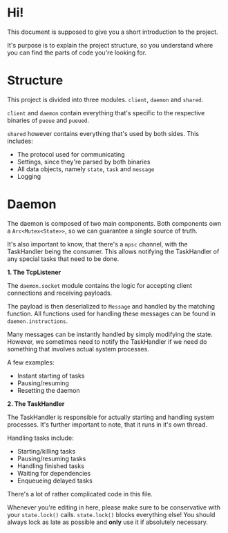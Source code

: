 # Hi!

This document is supposed to give you a short introduction to the project.

It's purpose is to explain the project structure, so you understand where you can find the parts of code you're looking for.


# Structure

This project is divided into three modules. `client`, `daemon` and `shared`.

`client` and `daemon` contain everything that's specific to the respective binaries of `pueue` and `pueued`.

`shared` however contains everything that's used by both sides.
This includes:

- The protocol used for communicating
- Settings, since they're parsed by both binaries
- All data objects, namely `state`, `task` and `message`
- Logging


# Daemon

The daemon is composed of two main components.
Both components own a `Arc<Mutex<State>>`, so we can guarantee a single source of truth.

It's also important to know, that there's a `mpsc` channel, with the TaskHandler being the consumer.
This allows notifying the TaskHandler of any special tasks that need to be done.

**1. The TcpListener**

The `daemon.socket` module contains the logic for accepting client connections and receiving payloads.

The payload is then deserialized to `Message` and handled by the matching function.
All functions used for handling these messages can be found in `daemon.instructions`.

Many messages can be instantly handled by simply modifying the state.
However, we sometimes need to notify the TaskHandler if we need do something that involves actual system processes.

A few examples:
- Instant starting of tasks
- Pausing/resuming
- Resetting the daemon


**2. The TaskHandler**

The TaskHandler is responsible for actually starting and handling system processes.
It's further important to note, that it runs in it's own thread.

Handling tasks include:
- Starting/killing tasks
- Pausing/resuming tasks
- Handling finished tasks
- Waiting for dependencies
- Enqueueing delayed tasks 

There's a lot of rather complicated code in this file.

Whenever you're editing in here, please make sure to be conservative with your `state.lock()` calls.
`state.lock()` blocks everything else!
You should always lock as late as possible and **only** use it if absolutely necessary.
